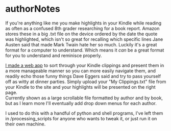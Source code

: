 # authorNotes

If you're anything like me you make highlights in your Kindle while reading as often as a confused 8th grader researching for a book report. Amazon stores these in a big .txt file on the device ordered by the date the quote was highlighted, which isn't so great for recalling which specific lines Jane Austen said that made Mark Twain hate her so much. Luckily it's a great format for a computer to understand. Which means it _can_ be a great format for you to understand and reminisce properly.

[I made a web app](https://chemikyle.github.io/authorNotes/) to sort through your Kindle clippings and present them in a more manageable manner so you can more easily navigate them, and readily echo those funny things Dave Eggers said and try to pass yourself off as witty at dinner parties. Simply upload your "My Clippings.txt" file from your Kindle to the site and your highlights will be presented on the right page.  
Currently shown as a large scrollable file formatted by author and by book, but as I learn more I'll eventually add drop down menus for each author.

I used to do this with a handful of python and shell programs, I've left them in /processing_scripts for anyone who wants to tweak it, or just run it on their own machine.
